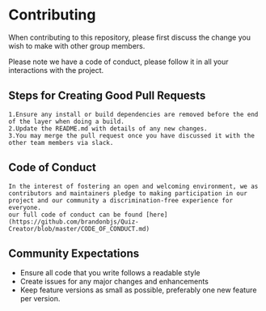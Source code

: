 # Contributing
When contributing to this repository, please first discuss the change you wish to make with other group members.

Please note we have a code of conduct, please follow it in all your interactions with the project.

## Steps for Creating Good Pull Requests
	1.Ensure any install or build dependencies are removed before the end of the layer when doing a build.
	2.Update the README.md with details of any new changes.
	3.You may merge the pull request once you have discussed it with the other team members via slack.

## Code of Conduct
	In the interest of fostering an open and welcoming environment, we as contributors and maintainers pledge to making participation in our project and our community a discrimination-free experience for everyone.
	our full code of conduct can be found [here](https://github.com/brandonbjs/Quiz-Creator/blob/master/CODE_OF_CONDUCT.md)

## Community Expectations

* Ensure all code that you write follows a readable style
* Create issues for any major changes and enhancements
* Keep feature versions as small as possible, preferably one new feature per version.

